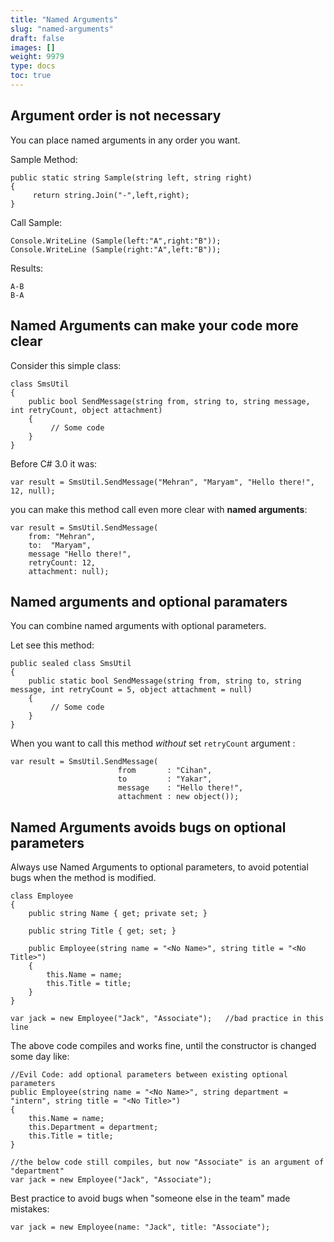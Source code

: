 ```yaml
---
title: "Named Arguments"
slug: "named-arguments"
draft: false
images: []
weight: 9979
type: docs
toc: true
---
```


## Argument order is not necessary
You can place named arguments in any order you want.

Sample Method:

    public static string Sample(string left, string right)
    {
         return string.Join("-",left,right);
    }

Call Sample:

    Console.WriteLine (Sample(left:"A",right:"B"));
    Console.WriteLine (Sample(right:"A",left:"B"));

Results:

    A-B
    B-A
    


## Named Arguments can make your code more clear
Consider this simple class:

    class SmsUtil
    {
        public bool SendMessage(string from, string to, string message, int retryCount, object attachment)
        {
             // Some code
        }
    }

Before C# 3.0 it was:

    var result = SmsUtil.SendMessage("Mehran", "Maryam", "Hello there!", 12, null);

you can make this method call even more clear with **named arguments**:

    var result = SmsUtil.SendMessage(
        from: "Mehran",
        to:  "Maryam",
        message "Hello there!",
        retryCount: 12,
        attachment: null);


## Named arguments and optional paramaters
You can combine named arguments with optional parameters.

Let see this method:

    
    public sealed class SmsUtil
    {
        public static bool SendMessage(string from, string to, string message, int retryCount = 5, object attachment = null)
        {
             // Some code
        }
    }

When you want to call this method *without* set `retryCount` argument  :


    var result = SmsUtil.SendMessage(
                            from       : "Cihan",
                            to         : "Yakar",
                            message    : "Hello there!",
                            attachment : new object());

## Named Arguments avoids bugs on optional parameters
Always use Named Arguments to optional parameters, to avoid potential bugs when the method is modified.

    class Employee
    {
        public string Name { get; private set; }

        public string Title { get; set; }

        public Employee(string name = "<No Name>", string title = "<No Title>")
        {
            this.Name = name;
            this.Title = title;
        }
    }

    var jack = new Employee("Jack", "Associate");   //bad practice in this line
The above code compiles and works fine, until the constructor is changed some day like:

    //Evil Code: add optional parameters between existing optional parameters
    public Employee(string name = "<No Name>", string department = "intern", string title = "<No Title>")
    {
        this.Name = name;
        this.Department = department;
        this.Title = title;
    }
   
    //the below code still compiles, but now "Associate" is an argument of "department"
    var jack = new Employee("Jack", "Associate");

Best practice to avoid bugs when "someone else in the team" made mistakes:

    var jack = new Employee(name: "Jack", title: "Associate");



